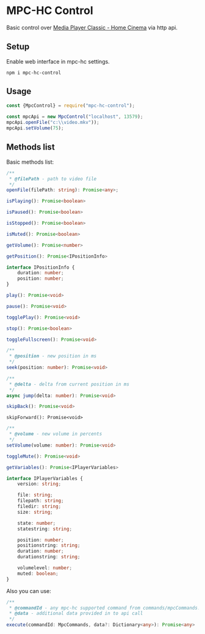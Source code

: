 # MPC-HC Control

Basic control over [Media Player Classic - Home Cinema](https://mpc-hc.org/) via http api.

## Setup
Enable web interface in mpc-hc settings.
 
`npm i mpc-hc-control`

## Usage
 
```ts
const {MpcControl} = require("mpc-hc-control");
 
const mpcApi = new MpcControl("localhost", 13579);
mpcApi.openFile("c:\\video.mkv"));
mpcApi.setVolume(75);
```

## Methods list

Basic methods list:
```ts
/**
 * @filePath - path to video file
 */
openFile(filePath: string): Promise<any>;
```

```ts
isPlaying(): Promise<boolean>
```

```ts
isPaused(): Promise<boolean>
```

```ts
isStopped(): Promise<boolean>
```

```ts
isMuted(): Promise<boolean>
```

```ts
getVolume(): Promise<number>
```

```ts
getPosition(): Promise<IPositionInfo>

interface IPositionInfo {
    duration: number;
    position: number;
}
```

```ts
play(): Promise<void>
```

```ts
pause(): Promise<void>
```

```ts
togglePlay(): Promise<void>
```

```ts
stop(): Promise<boolean>
```

```ts
toggleFullscreen(): Promise<void>
```

```ts
/**
 * @position - new position in ms
 */
seek(position: number): Promise<void>
```

```ts
/**
 * @delta - delta from current position in ms
 */
async jump(delta: number): Promise<void>
```

```ts
skipBack(): Promise<void>
```

```
skipForward(): Promise<void>
```

```ts
/**
 * @volume - new volume in percents
 */
setVolume(volume: number): Promise<void>
```

```ts
toggleMute(): Promise<void>
```

```ts
getVariables(): Promise<IPlayerVariables>

interface IPlayerVariables {
    version: string;

    file: string;
    filepath: string;
    filedir: string;
    size: string;

    state: number;
    statestring: string;

    position: number;
    positionstring: string;
    duration: number;
    durationstring: string;

    volumelevel: number;
    muted: boolean;
}
```

Also you can use:

```ts
/**
 * @commandId - any mpc-hc supported command from commands/mpcCommands.ts
 * @data - additional data provided in to api call
 */
execute(commandId: MpcCommands, data?: Dictionary<any>): Promise<any>
```  
 
 


 

